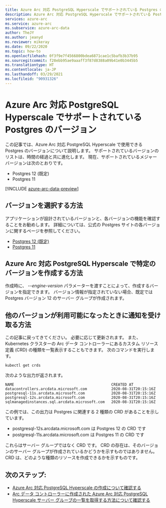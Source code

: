 ```yaml
---
title: Azure Arc 対応 PostgreSQL Hyperscale でサポートされている Postgres のバージョン
description: Azure Arc 対応 PostgreSQL Hyperscale でサポートされている Postgres のバージョン
services: azure-arc
ms.service: azure-arc
ms.subservice: azure-arc-data
author: TheJY
ms.author: jeanyd
ms.reviewer: mikeray
ms.date: 09/22/2020
ms.topic: how-to
ms.openlocfilehash: 0f3f9e7f4566800bdea6871cae1c5bafb3b37b95
ms.sourcegitcommit: f28ebb95ae9aaaff3f87d8388a09b41e0b3445b5
ms.translationtype: HT
ms.contentlocale: ja-JP
ms.lasthandoff: 03/29/2021
ms.locfileid: "90931326"
---
```

# <a name="supported-versions-of-postgres-with-azure-arc-enabled-postgresql-hyperscale"></a>Azure Arc 対応 PostgreSQL Hyperscale でサポートされている Postgres のバージョン

この記事では、Azure Arc 対応 PostgreSQL Hyperscale で使用できる Postgres のバージョンについて説明します。
サポートされているバージョンのリストは、時間の経過と共に進化します。 現在、サポートされているメジャー バージョンは次のとおりです。
- Postgres 12 (既定)
- Postgres 11

[!INCLUDE [azure-arc-data-preview](../../../includes/azure-arc-data-preview.md)]

## <a name="how-to-chose-between-versions"></a>バージョンを選択する方法
アプリケーションが設計されているバージョンと、各バージョンの機能を確認することをお勧めします。 詳細については、公式の Postgres サイトの各バージョンに関するページを参照してください。
- [Postgres 12 (既定)](https://www.postgresql.org/docs/12/index.html)
- [Postgres 11](https://www.postgresql.org/docs/11/index.html)

## <a name="how-to-create-a-particular-version-in-azure-arc-enabled-postgresql-hyperscale"></a>Azure Arc 対応 PostgreSQL Hyperscale で特定のバージョンを作成する方法
作成時に、 _--engine-version_ パラメーターを渡すことによって、作成するバージョンを指定できます。 バージョン情報が指定されていない場合、既定では Postgres バージョン 12 のサーバー グループが作成されます。

## <a name="how-do-be-notified-when-other-versions-are-available"></a>他のバージョンが利用可能になったときに通知を受け取る方法
この記事に戻ってきてください。 必要に応じて更新されます。 また、Kubernetes クラスターの Arc データ コントローラーにあるカスタム リソース定義 (CRD) の種類を一覧表示することもできます。
次のコマンドを実行します。
```console
kubectl get crds
```

次のような出力が返されます。
```console
NAME                                            CREATED AT
datacontrollers.arcdata.microsoft.com           2020-08-31T20:15:16Z
postgresql-11s.arcdata.microsoft.com            2020-08-31T20:15:16Z
postgresql-12s.arcdata.microsoft.com            2020-08-31T20:15:16Z
sqlmanagedinstances.sql.arcdata.microsoft.com   2020-08-31T20:15:16Z
```

この例では、この出力は Postgres に関連する 2 種類の CRD があることを示しています。
- postgresql-12s.arcdata.microsoft.com は Postgres 12 の CRD です
- postgresql-11s.arcdata.microsoft.com は Postgres 11 の CRD です

これらはサーバー グループではなく CRD です。 CRD の存在は、そのバージョンのサーバー グループが作成されているかどうかを示すものではありません。
CRD は、どのような種類のリソースを作成できるかを示すものです。

## <a name="next-steps"></a>次のステップ:
- [Azure Arc 対応 PostgreSQL Hyperscale の作成について確認する](create-postgresql-hyperscale-server-group.md)
- [Arc データ コントローラーに作成された Azure Arc 対応 PostgreSQL Hyperscale サーバー グループの一覧を取得する方法について確認する](list-server-groups-postgres-hyperscale.md)
